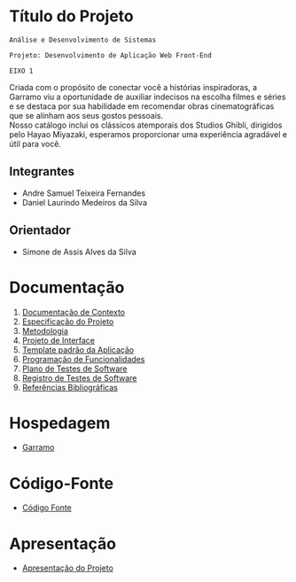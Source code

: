 # Título do Projeto

`Análise e Desenvolvimento de Sistemas`

`Projeto: Desenvolvimento de Aplicação Web Front-End`

`EIXO 1`

Criada com o propósito de conectar você a histórias inspiradoras, a Garramo viu a oportunidade de auxiliar indecisos na escolha filmes e séries e
se destaca por sua habilidade em recomendar obras cinematográficas que se alinham aos seus gostos pessoais. <br>
Nosso catálogo inclui os clássicos atemporais dos Studios Ghibli, dirigidos pelo Hayao Miyazaki, esperamos proporcionar uma experiência agradável e útil para você.


## Integrantes

* Andre Samuel Teixeira Fernandes
* Daniel Laurindo Medeiros da Silva


## Orientador

* Simone de Assis Alves da Silva

# Documentação

<ol>
<li><a href="documentos/01-Documentação de Contexto.md"> Documentação de Contexto</a></li>
<li><a href="documentos/02-Especificação do Projeto.md"> Especificação do Projeto</a></li>
<li><a href="documentos/03-Metodologia.md"> Metodologia</a></li>
<li><a href="documentos/04-Projeto de Interface.md"> Projeto de Interface</a></li>
<li><a href="documentos/05-Template padrão da Aplicação.md"> Template padrão da Aplicação</a></li>
<li><a href="documentos/06-Programação de Funcionalidades.md"> Programação de Funcionalidades</a></li>
<li><a href="documentos/07-Plano de Testes de Software.md"> Plano de Testes de Software</a></li>
<li><a href="documentos/08-Registro de Testes de Software.md"> Registro de Testes de Software</a></li>
<li><a href="documentos/09-Referências.md"> Referências Bibliográficas</a></li>
</ol>

# Hospedagem

* <a href="https://garramo.netlify.app/">Garramo</a>

# Código-Fonte

* <a href="codigo-fonte/README.md">Código Fonte</a>

# Apresentação

* <a href="apresentacao/README.md">Apresentação do Projeto</a>
